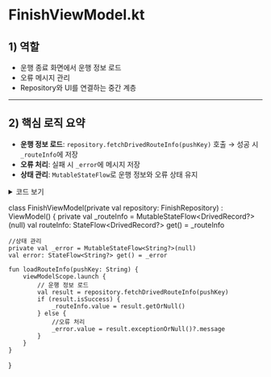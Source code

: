 # FinishViewModel.kt

## 1) 역할
- 운행 종료 화면에서 운행 정보 로드
- 오류 메시지 관리
- Repository와 UI를 연결하는 중간 계층

---

## 2) 핵심 로직 요약
- **운행 정보 로드**: `repository.fetchDrivedRouteInfo(pushKey)` 호출 → 성공 시 `_routeInfo`에 저장
- **오류 처리**: 실패 시 `_error`에 메시지 저장
- **상태 관리**: `MutableStateFlow`로 운행 정보와 오류 상태 유지
  
<details>
<summary> 코드 보기 </summary>

```kotlin

```
</details>

class FinishViewModel(private val repository: FinishRepository) : ViewModel() {
    private val _routeInfo = MutableStateFlow<DrivedRecord?>(null)
    val routeInfo: StateFlow<DrivedRecord?> get() = _routeInfo

    //상태 관리
    private val _error = MutableStateFlow<String?>(null)
    val error: StateFlow<String?> get() = _error

    fun loadRouteInfo(pushKey: String) {
        viewModelScope.launch {
            // 운행 정보 로드
            val result = repository.fetchDrivedRouteInfo(pushKey)
            if (result.isSuccess) {
                _routeInfo.value = result.getOrNull()
            } else {
                //오류 처리
                _error.value = result.exceptionOrNull()?.message
            }
        }
    }
}
